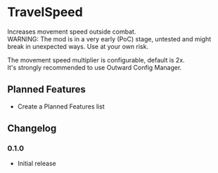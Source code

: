 # TravelSpeed

Increases movement speed outside combat.  
WARNING: The mod is in a very early (PoC) stage, untested and might break in unexpected ways. Use at your own risk.

The movement speed multiplier is configurable, default is 2x.  
It's strongly recommended to use Outward Config Manager.

## Planned Features
- Create a Planned Features list

## Changelog

### 0.1.0
- Initial release